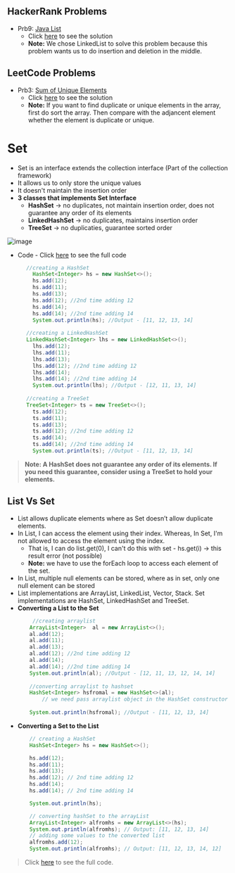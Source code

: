 ## HackerRank Problems

- Prb9: [Java List](https://www.hackerrank.com/challenges/java-list/problem?isFullScreen=true) 
   - Click [here](./HRPrb9.java) to see the solution
   - **Note:** We chose LinkedList to solve this problem because this problem wants us to do insertion and deletion in the middle.

## LeetCode Problems

- Prb3: [Sum of Unique Elements](https://leetcode.com/problems/sum-of-unique-elements/) 
   - Click [here](./LCPrb3.java) to see the solution
   - **Note:** If you want to find duplicate or unique elements in the array, first do sort the array. Then compare with the adjancent element whether the element is duplicate or unique.

# Set

- Set is an interface extends the collection interface (Part of the collection framework)
- It allows us to only store the unique values
- It doesn't maintain the insertion order
- **3 classes that implements Set Interface**
   - **HashSet** -> no duplicates, not maintain insertion order, does not guarantee any order of its elements 
   - **LinkedHashSet** -> no duplicates, maintains insertion order
   - **TreeSet** -> no duplicaties, guarantee sorted order

![image](https://user-images.githubusercontent.com/70228962/170874135-d34c38f9-dc3b-4768-8469-7a7f7b7a31ee.png)

- Code - Click [here](./SetDemo.java) to see the full code 
```java
      //creating a HashSet
		HashSet<Integer> hs = new HashSet<>();
		hs.add(12);
		hs.add(11);
		hs.add(13);
		hs.add(12); //2nd time adding 12
		hs.add(14);
		hs.add(14); //2nd time adding 14
		System.out.println(hs); //Output - [11, 12, 13, 14]
      
      //creating a LinkedHashSet
      LinkedHashSet<Integer> lhs = new LinkedHashSet<>();
		lhs.add(12);
		lhs.add(11);
		lhs.add(13);
		lhs.add(12); //2nd time adding 12
		lhs.add(14);
		lhs.add(14); //2nd time adding 14
		System.out.println(lhs); //Output - [12, 11, 13, 14]
      
      //creating a TreeSet
      TreeSet<Integer> ts = new TreeSet<>();
		ts.add(12);
		ts.add(11);
		ts.add(13);
		ts.add(12); //2nd time adding 12
		ts.add(14);
		ts.add(14); //2nd time adding 14
		System.out.println(ts); //Output - [11, 12, 13, 14]
  ```  
 > **Note: A HashSet does not guarantee any order of its elements. If you need this guarantee, consider using a TreeSet to hold your elements.**
 
 ## List Vs Set
 
 -  List allows duplicate elements where as Set doesn’t allow duplicate elements.
 -  In List, I can access the element using their index. Whereas, In Set, I'm not allowed to access the element using the index.
 	- That is, I can do list.get(0), I can't do this with set -  hs.get(i) -> this result error (not possible)
 	- **Note:** we have to use the forEach loop to access each element of the set. 
 - In List, multiple null elements can be stored, where as in  set, only one null element can be stored
 - List implementations are ArrayList, LinkedList, Vector, Stack. Set implementations are HashSet, LinkedHashSet and TreeSet.
 - **Converting a List to the Set**
 ```java
		 //creating arraylist		
		ArrayList<Integer>  al = new ArrayList<>();
		al.add(12);
		al.add(11);
		al.add(13);
		al.add(12); //2nd time adding 12
		al.add(14);
		al.add(14);	//2nd time adding 14
		System.out.println(al); //Output - [12, 11, 13, 12, 14, 14]
		
		//converting arraylist to hashset
		HashSet<Integer> hsfromal = new HashSet<>(al); 
			// we need pass arraylist object in the HashSet constructor
	
		System.out.println(hsfromal); //Output - [11, 12, 13, 14]
```
 - **Converting a Set to the List**
 ```java
 		// creating a HashSet
		HashSet<Integer> hs = new HashSet<>();

		hs.add(12);
		hs.add(11);
		hs.add(13);
		hs.add(12); // 2nd time adding 12
		hs.add(14);
		hs.add(14); // 2nd time adding 14

		System.out.println(hs);

		// converting hashSet to the arrayList
		ArrayList<Integer> alfromhs = new ArrayList<>(hs);
		System.out.println(alfromhs); // Output: [11, 12, 13, 14]
		// adding some values to the converted list
		alfromhs.add(12);
		System.out.println(alfromhs); // Output: [11, 12, 13, 14, 12]
```
> Click [here](./ListVSSetDemo.java) to see the full code.
